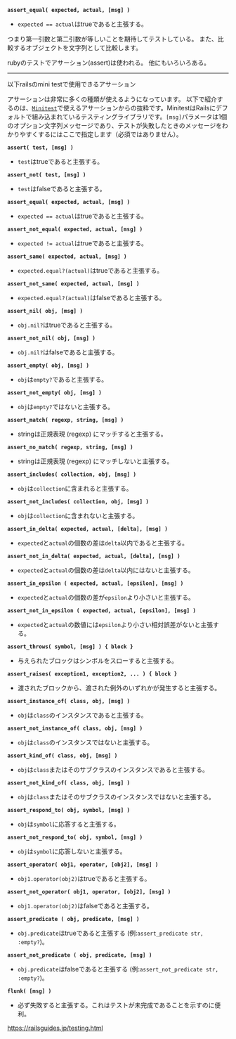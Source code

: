
**`assert_equal( expected, actual, [msg] )`**
-   `expected == actual`はtrueであると主張する。

つまり第一引数と第二引数が等しいことを期待してテストしている。
また、比較するオブジェクトを文字列として比較します。

rubyのテストでアサーション(assert)は使われる。
他にもいろいろある。


---
以下railsのmini testで使用できるアサーション

アサーションは非常に多くの種類が使えるようになっています。 以下で紹介するのは、[`Minitest`](https://github.com/seattlerb/minitest)で使えるアサーションからの抜粋です。MinitestはRailsにデフォルトで組み込まれているテスティングライブラリです。`[msg]`パラメータは1個のオプション文字列メッセージであり、テストが失敗したときのメッセージをわかりやすくするにはここで指定します（必須ではありません）。

**`assert( test, [msg] )`**
-   `test`はtrueであると主張する。

**`assert_not( test, [msg] )`**
-   `test`はfalseであると主張する。

**`assert_equal( expected, actual, [msg] )`**
-   `expected == actual`はtrueであると主張する。

**`assert_not_equal( expected, actual, [msg] )`**
-   `expected != actual`はtrueであると主張する。

**`assert_same( expected, actual, [msg] )`**
-   `expected.equal?(actual)`はtrueであると主張する。

**`assert_not_same( expected, actual, [msg] )`**
-   `expected.equal?(actual)`はfalseであると主張する。

**`assert_nil( obj, [msg] )`**
-   `obj.nil?`はtrueであると主張する。

**`assert_not_nil( obj, [msg] )`**
-   `obj.nil?`はfalseであると主張する。

**`assert_empty( obj, [msg] )`**
-   `obj`は`empty?`であると主張する。

**`assert_not_empty( obj, [msg] )`**
-   `obj`は`empty?`ではないと主張する。

**`assert_match( regexp, string, [msg] )`**
-   stringは正規表現 (regexp) にマッチすると主張する。

**`assert_no_match( regexp, string, [msg] )`**
-   stringは正規表現 (regexp) にマッチしないと主張する。

**`assert_includes( collection, obj, [msg] )`**
-   `obj`は`collection`に含まれると主張する。

**`assert_not_includes( collection, obj, [msg] )`**
-   `obj`は`collection`に含まれないと主張する。

**`assert_in_delta( expected, actual, [delta], [msg] )`**
-   `expected`と`actual`の個数の差は`delta`以内であると主張する。

**`assert_not_in_delta( expected, actual, [delta], [msg] )`**
-   `expected`と`actual`の個数の差は`delta`以内にはないと主張する。

**`assert_in_epsilon ( expected, actual, [epsilon], [msg] )`**
-   `expected`と`actual`の個数の差が`epsilon`より小さいと主張する。

**`assert_not_in_epsilon ( expected, actual, [epsilon], [msg] )`**
-   `expected`と`actual`の数値には`epsilon`より小さい相対誤差がないと主張する。

**`assert_throws( symbol, [msg] ) { block }`**
-   与えられたブロックはシンボルをスローすると主張する。

**`assert_raises( exception1, exception2, ... ) { block }`**
-   渡されたブロックから、渡された例外のいずれかが発生すると主張する。

**`assert_instance_of( class, obj, [msg] )`**
-   `obj`は`class`のインスタンスであると主張する。

**`assert_not_instance_of( class, obj, [msg] )`**
-   `obj`は`class`のインスタンスではないと主張する。

**`assert_kind_of( class, obj, [msg] )`**
-   `obj`は`class`またはそのサブクラスのインスタンスであると主張する。

**`assert_not_kind_of( class, obj, [msg] )`**
-   `obj`は`class`またはそのサブクラスのインスタンスではないと主張する。

**`assert_respond_to( obj, symbol, [msg] )`**
-   `obj`は`symbol`に応答すると主張する。

**`assert_not_respond_to( obj, symbol, [msg] )`**
-   `obj`は`symbol`に応答しないと主張する。

**`assert_operator( obj1, operator, [obj2], [msg] )`**
-   `obj1.operator(obj2)`はtrueであると主張する。

**`assert_not_operator( obj1, operator, [obj2], [msg] )`**
-   `obj1.operator(obj2)`はfalseであると主張する。

**`assert_predicate ( obj, predicate, [msg] )`**
-   `obj.predicate`はtrueであると主張する (例:`assert_predicate str, :empty?`)。

**`assert_not_predicate ( obj, predicate, [msg] )`**
-   `obj.predicate`はfalseであると主張する (例:`assert_not_predicate str, :empty?`)。

**`flunk( [msg] )`**
-   必ず失敗すると主張する。これはテストが未完成であることを示すのに便利。


https://railsguides.jp/testing.html